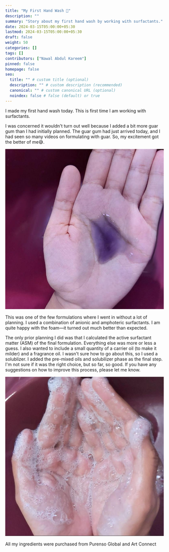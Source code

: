 ```yaml
---
title: "My First Hand Wash 🧴"
description: ""
summary: "Story about my first hand wash by working with surfactants."
date: 2024-03-15T05:00:00+05:30
lastmod: 2024-03-15T05:00:00+05:30
draft: false
weight: 50
categories: []
tags: []
contributors: ["Nawal Abdul Kareem"]
pinned: false
homepage: false
seo:
  title: "" # custom title (optional)
  description: "" # custom description (recommended)
  canonical: "" # custom canonical URL (optional)
  noindex: false # false (default) or true
---
```



I made my first hand wash today. This is first time I am working with surfactants.

I was concerned it wouldn't turn out well because I added a bit more guar gum than I had initially planned. The guar gum had just arrived today, and I had seen so many videos on formulating with guar. So, my excitement got the better of me😅.

![Hand Wash](./img/handwash1.jpeg)


This was one of the few formulations where I went in without a lot of planning. I used a combination of anionic and amphoteric surfactants. I am quite happy with the foam—it turned out much better than expected.

The only prior planning I did was that I calculated the active surfactant matter (ASM) of the final formulation. Everything else was more or less a guess. I also wanted to include a small quantity of a carrier oil (to make it milder) and a fragrance oil. I wasn't sure how to go about this, so I used a solublizer. I added the pre-mixed oils and solubilizer phase as the final step. I'm not sure if it was the right choice, but so far, so good. If you have any suggestions on how to improve this process, please let me know.

![Hand Wash](./img/handwash2.jpg)

All my ingredients were purchased from Purenso Global and Art Connect
